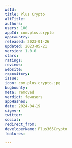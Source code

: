 ```yaml
---
wsId: 
title: Plus Crypto
altTitle: 
authors: 
users: 100
appId: com.plus.crypto
appCountry: 
released: 2023-01-26
updated: 2023-05-21
version: 1.0.0
stars: 
ratings: 
reviews: 
website: 
repository: 
issue: 
icon: com.plus.crypto.jpg
bugbounty: 
meta: removed
verdict: fewusers
appHashes: 
date: 2024-04-19
signer: 
twitter: 
social: 
redirect_from: 
developerName: Plus365Crypto
features: 

---
```


